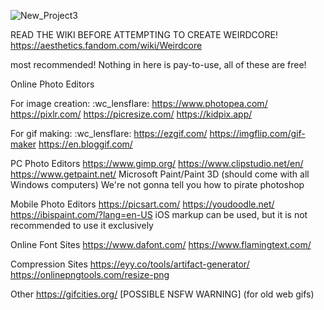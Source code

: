 ![New_Project3](https://user-images.githubusercontent.com/90217469/193434306-654ad1df-bfda-436f-9e8b-626b5016b436.gif)

READ THE WIKI BEFORE ATTEMPTING TO CREATE WEIRDCORE!
https://aesthetics.fandom.com/wiki/Weirdcore

most recommended!
Nothing in here is pay-to-use, all of these are free!

Online Photo Editors

For image creation:
:wc_lensflare: https://www.photopea.com/
https://pixlr.com/
https://picresize.com/
https://kidpix.app/

For gif making:
:wc_lensflare: https://ezgif.com/
https://imgflip.com/gif-maker
https://en.bloggif.com/ 

PC Photo Editors
https://www.gimp.org/
https://www.clipstudio.net/en/
https://www.getpaint.net/
Microsoft Paint/Paint 3D (should come with all Windows computers)
We're not gonna tell you how to pirate photoshop

Mobile Photo Editors
https://picsart.com/
https://youdoodle.net/
https://ibispaint.com/?lang=en-US
iOS markup can be used, but it is not recommended to use it exclusively

Online Font Sites
https://www.dafont.com/
https://www.flamingtext.com/

Compression Sites
https://eyy.co/tools/artifact-generator/
https://onlinepngtools.com/resize-png


Other
https://gifcities.org/ [POSSIBLE NSFW WARNING] (for old web gifs)
